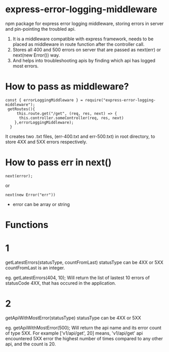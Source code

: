 # express-error-logging-middleware
npm package for express error logging middleware, storing errors in server and pin-pointing the troubled api.

1. It is a middleware compatible with express framework, needs to be placed as middleware in route function after the controller call.
2. Stores all 400 and 500 errors on server that are passed as next(err) or next(new Error()) way.
3. And helps into troubleshooting apis by finding which api has logged most errors.

# How to pass as middleware?
```
const { errorLoggingMiddleware } = require("express-error-logging-middleware");
 getRoutes(){
     this.route.get("/get", (req, res, next) => {
      this.controller.someController(req, res, next)
    },errorLoggingMiddleware);
  }
```
It creates two .txt files, (err-400.txt and err-500.txt) in root directory, to store 4XX and 5XX errors respectively.

# How to pass err in next()
```
next(error);
```
or
```
next(new Error("err"))
```
 - error can be array or string

# Functions
# 1 
getLatestErrors(statusType, countFromLast)
statusType can be 4XX or 5XX
countFromLast is an integer. 

eg. getLatestErrors(404, 10);
Will return the list of lastest 10 errors of statusCode 4XX, that has occured in the application.

# 2
getApiWithMostError(statusType)
statusType can be 4XX or 5XX

eg. getApiWithMostError(500);
Will return the api name and its error count of type 5XX.
For example ['v1/api/get', 20]
means, 'v1/api/get' api encountered 5XX error the highest number of times compared to any other api, and the count is 20.